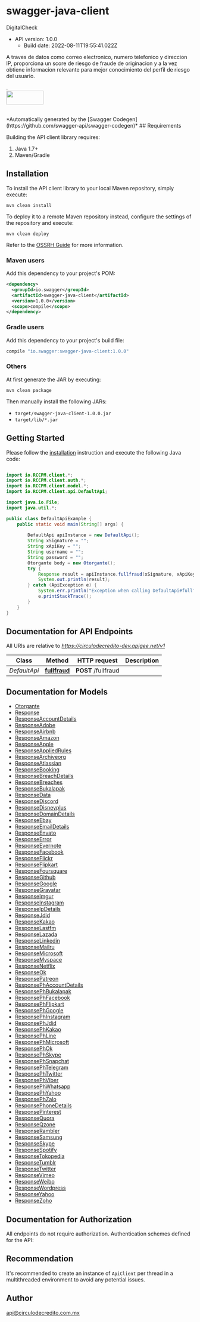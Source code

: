 # swagger-java-client

DigitalCheck
- API version: 1.0.0
  - Build date: 2022-08-11T19:55:41.022Z
<p>A traves de datos como correo electronico, numero telefonico y direccion IP, proporciona un score de riesgo de fraude de originacion y a la vez obtiene informacion relevante para mejor conocimiento del perfil de riesgo del usuario.</p>.<br/><img src='https://www.circulodecredito.com.mx/assets/img/logocirculo.png' height='37' width='100'/></p><br/>
*Automatically generated by the [Swagger Codegen](https://github.com/swagger-api/swagger-codegen)*
## Requirements

Building the API client library requires:
1. Java 1.7+
2. Maven/Gradle
## Installation

To install the API client library to your local Maven repository, simply execute:
```shell
mvn clean install
```

To deploy it to a remote Maven repository instead, configure the settings of the repository and execute:
```shell
mvn clean deploy
```

Refer to the [OSSRH Guide](http://central.sonatype.org/pages/ossrh-guide.html) for more information.
### Maven users

Add this dependency to your project's POM:
```xml
<dependency>
  <groupId>io.swagger</groupId>
  <artifactId>swagger-java-client</artifactId>
  <version>1.0.0</version>
  <scope>compile</scope>
</dependency>
```
### Gradle users

Add this dependency to your project's build file:
```groovy
compile "io.swagger:swagger-java-client:1.0.0"
```
### Others

At first generate the JAR by executing:
```shell
mvn clean package
```

Then manually install the following JARs:
* `target/swagger-java-client-1.0.0.jar`
* `target/lib/*.jar`
## Getting Started

Please follow the [installation](#installation) instruction and execute the following Java code:
```java

import io.RCCPM.client.*;
import io.RCCPM.client.auth.*;
import io.RCCPM.client.model.*;
import io.RCCPM.client.api.DefaultApi;

import java.io.File;
import java.util.*;

public class DefaultApiExample {
    public static void main(String[] args) {
        
        DefaultApi apiInstance = new DefaultApi();
        String xSignature = "";
        String xApiKey = "";
        String username = "";
        String password = "";
        Otorgante body = new Otorgante();
        try {
            Response result = apiInstance.fullfraud(xSignature, xApiKey, username, password, body);
            System.out.println(result);
        } catch (ApiException e) {
            System.err.println("Exception when calling DefaultApi#fullfraud");
            e.printStackTrace();
        }
    }
}
```
## Documentation for API Endpoints

All URIs are relative to *https://circulodecredito-dev.apigee.net/v1*

Class | Method | HTTP request | Description
------------ | ------------- | ------------- | -------------
*DefaultApi* | [**fullfraud**](docs/DefaultApi.md#fullfraud) | **POST** /fullfraud | 
## Documentation for Models
 - [Otorgante](docs/Otorgante.md)
 - [Response](docs/Response.md)
 - [ResponseAccountDetails](docs/ResponseAccountDetails.md)
 - [ResponseAdobe](docs/ResponseAdobe.md)
 - [ResponseAirbnb](docs/ResponseAirbnb.md)
 - [ResponseAmazon](docs/ResponseAmazon.md)
 - [ResponseApple](docs/ResponseApple.md)
 - [ResponseAppliedRules](docs/ResponseAppliedRules.md)
 - [ResponseArchiveorg](docs/ResponseArchiveorg.md)
 - [ResponseAtlassian](docs/ResponseAtlassian.md)
 - [ResponseBooking](docs/ResponseBooking.md)
 - [ResponseBreachDetails](docs/ResponseBreachDetails.md)
 - [ResponseBreaches](docs/ResponseBreaches.md)
 - [ResponseBukalapak](docs/ResponseBukalapak.md)
 - [ResponseData](docs/ResponseData.md)
 - [ResponseDiscord](docs/ResponseDiscord.md)
 - [ResponseDisneyplus](docs/ResponseDisneyplus.md)
 - [ResponseDomainDetails](docs/ResponseDomainDetails.md)
 - [ResponseEbay](docs/ResponseEbay.md)
 - [ResponseEmailDetails](docs/ResponseEmailDetails.md)
 - [ResponseEnvato](docs/ResponseEnvato.md)
 - [ResponseError](docs/ResponseError.md)
 - [ResponseEvernote](docs/ResponseEvernote.md)
 - [ResponseFacebook](docs/ResponseFacebook.md)
 - [ResponseFlickr](docs/ResponseFlickr.md)
 - [ResponseFlipkart](docs/ResponseFlipkart.md)
 - [ResponseFoursquare](docs/ResponseFoursquare.md)
 - [ResponseGithub](docs/ResponseGithub.md)
 - [ResponseGoogle](docs/ResponseGoogle.md)
 - [ResponseGravatar](docs/ResponseGravatar.md)
 - [ResponseImgur](docs/ResponseImgur.md)
 - [ResponseInstagram](docs/ResponseInstagram.md)
 - [ResponseIpDetails](docs/ResponseIpDetails.md)
 - [ResponseJdid](docs/ResponseJdid.md)
 - [ResponseKakao](docs/ResponseKakao.md)
 - [ResponseLastfm](docs/ResponseLastfm.md)
 - [ResponseLazada](docs/ResponseLazada.md)
 - [ResponseLinkedin](docs/ResponseLinkedin.md)
 - [ResponseMailru](docs/ResponseMailru.md)
 - [ResponseMicrosoft](docs/ResponseMicrosoft.md)
 - [ResponseMyspace](docs/ResponseMyspace.md)
 - [ResponseNetflix](docs/ResponseNetflix.md)
 - [ResponseOk](docs/ResponseOk.md)
 - [ResponsePatreon](docs/ResponsePatreon.md)
 - [ResponsePhAccountDetails](docs/ResponsePhAccountDetails.md)
 - [ResponsePhBukalapak](docs/ResponsePhBukalapak.md)
 - [ResponsePhFacebook](docs/ResponsePhFacebook.md)
 - [ResponsePhFlipkart](docs/ResponsePhFlipkart.md)
 - [ResponsePhGoogle](docs/ResponsePhGoogle.md)
 - [ResponsePhInstagram](docs/ResponsePhInstagram.md)
 - [ResponsePhJdid](docs/ResponsePhJdid.md)
 - [ResponsePhKakao](docs/ResponsePhKakao.md)
 - [ResponsePhLine](docs/ResponsePhLine.md)
 - [ResponsePhMicrosoft](docs/ResponsePhMicrosoft.md)
 - [ResponsePhOk](docs/ResponsePhOk.md)
 - [ResponsePhSkype](docs/ResponsePhSkype.md)
 - [ResponsePhSnapchat](docs/ResponsePhSnapchat.md)
 - [ResponsePhTelegram](docs/ResponsePhTelegram.md)
 - [ResponsePhTwitter](docs/ResponsePhTwitter.md)
 - [ResponsePhViber](docs/ResponsePhViber.md)
 - [ResponsePhWhatsapp](docs/ResponsePhWhatsapp.md)
 - [ResponsePhYahoo](docs/ResponsePhYahoo.md)
 - [ResponsePhZalo](docs/ResponsePhZalo.md)
 - [ResponsePhoneDetails](docs/ResponsePhoneDetails.md)
 - [ResponsePinterest](docs/ResponsePinterest.md)
 - [ResponseQuora](docs/ResponseQuora.md)
 - [ResponseQzone](docs/ResponseQzone.md)
 - [ResponseRambler](docs/ResponseRambler.md)
 - [ResponseSamsung](docs/ResponseSamsung.md)
 - [ResponseSkype](docs/ResponseSkype.md)
 - [ResponseSpotify](docs/ResponseSpotify.md)
 - [ResponseTokopedia](docs/ResponseTokopedia.md)
 - [ResponseTumblr](docs/ResponseTumblr.md)
 - [ResponseTwitter](docs/ResponseTwitter.md)
 - [ResponseVimeo](docs/ResponseVimeo.md)
 - [ResponseWeibo](docs/ResponseWeibo.md)
 - [ResponseWordpress](docs/ResponseWordpress.md)
 - [ResponseYahoo](docs/ResponseYahoo.md)
 - [ResponseZoho](docs/ResponseZoho.md)
## Documentation for Authorization

All endpoints do not require authorization.
Authentication schemes defined for the API:
## Recommendation

It's recommended to create an instance of `ApiClient` per thread in a multithreaded environment to avoid any potential issues.
## Author

api@circulodecredito.com.mx
